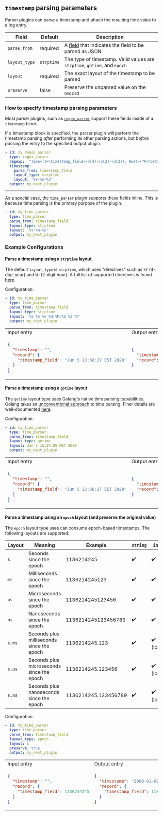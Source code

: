 ## `timestamp` parsing parameters

Parser plugins can parse a timestamp and attach the resulting time value to a log entry.

| Field         | Default    | Description                                                                   |
| ---           | ---        | ---                                                                           |
| `parse_from`  | required   | A [field](/docs/types/field.md) that indicates the field to be parsed as JSON |
| `layout_type` | `strptime` | The type of timestamp. Valid values are `strptime`, `gotime`, and `epoch`     |
| `layout`      | required   | The exact layout of the timestamp to be parsed                                |
| `preserve`    | false      | Preserve the unparsed value on the record                                     |


### How to specify timestamp parsing parameters

Most parser plugins, such as [`regex_parser`](/docs/plugins/regex_parser.md) support these fields inside of a `timestamp` block.

If a timestamp block is specified, the parser plugin will perform the timestamp parsing _after_ performing its other parsing actions, but _before_ passing the entry to the specified output plugin.

```yaml
- id: my_regex_parser
  type: regex_parser
  regexp: '^Time=(?P<timestamp_field>\d{4}-\d{2}-\d{2}), Host=(?P<host>[^,]+)'
  timestamp:
    parse_from: timestamp_field
    layout_type: strptime
    layout: '%Y-%m-%d'
  output: my_next_plugin
```

---

As a special case, the [`time_parser`](/docs/plugins/time_parser.md) plugin supports these fields inline. This is because time parsing is the primary purpose of the plugin.
```yaml
- id: my_time_parser
  type: time_parser
  parse_from: timestamp_field
  layout_type: strptime
  layout: '%Y-%m-%d'
  output: my_next_plugin
```

### Example Configurations

#### Parse a timestamp using a `strptime` layout

The default `layout_type` is `strptime`, which uses "directives" such as `%Y` (4-digit year) and `%H` (2-digit hour). A full list of supported directives is found [here](https://github.com/BlueMedora/ctimefmt/blob/3e07deba22cf7a753f197ef33892023052f26614/ctimefmt.go#L63).

Configuration:
```yaml
- id: my_time_parser
  type: time_parser
  parse_from: timestamp_field
  layout_type: strptime
  layout: '%a %b %e %H:%M:%S %Z %Y'
  output: my_next_plugin
```

<table>
<tr><td> Input entry </td> <td> Output entry </td></tr>
<tr>
<td>

```json
{
  "timestamp": "",
  "record": {
    "timestamp_field": "Jun 5 13:50:27 EST 2020"
  }
}
```

</td>
<td>

```json
{
  "timestamp": "2020-06-05T13:50:27-05:00",
  "record": {}
}
```

</td>
</tr>
</table>

#### Parse a timestamp using a `gotime` layout

The `gotime` layout type uses Golang's native time parsing capabilities. Golang takes an [unconventional approach](https://www.pauladamsmith.com/blog/2011/05/go_time.html) to time parsing. Finer details are well-documented [here](https://golang.org/src/time/format.go?s=25102:25148#L9).

Configuration:
```yaml
- id: my_time_parser
  type: time_parser
  parse_from: timestamp_field
  layout_type: gotime
  layout: Jan 2 15:04:05 MST 2006
  output: my_next_plugin
```

<table>
<tr><td> Input entry </td> <td> Output entry </td></tr>
<tr>
<td>

```json
{
  "timestamp": "",
  "record": {
    "timestamp_field": "Jun 5 13:50:27 EST 2020"
  }
}
```

</td>
<td>

```json
{
  "timestamp": "2020-06-05T13:50:27-05:00",
  "record": {}
}
```

</td>
</tr>
</table>

#### Parse a timestamp using an `epoch` layout (and preserve the original value)

The `epoch` layout type uses can consume epoch-based timestamps. The following layouts are supported:

| Layout | Meaning                                   | Example              | `string` | `int64`    | `float64`  |
| ---    | ---                                       | ---                  | ---      | ---        | ---        |
| `s`    | Seconds since the epoch                   | 1136214245           | :heavy_check_mark:      | :heavy_check_mark:        | :heavy_check_mark:        |
| `ms`   | Milliseconds since the epoch              | 1136214245123        | :heavy_check_mark:      | :heavy_check_mark:        | :heavy_check_mark:        |
| `us`   | Microseconds since the epoch              | 1136214245123456     | :heavy_check_mark:      | :heavy_check_mark:        | :heavy_check_mark:        |
| `ns`   | Nanoseconds since the epoch               | 1136214245123456789  | :heavy_check_mark:      | :heavy_check_mark:        | :heavy_check_mark: (lossy) |
| `s.ms` | Seconds plus milliseconds since the epoch | 1136214245.123       | :heavy_check_mark:      | :heavy_check_mark: (lossy) | :heavy_check_mark:        |
| `s.us` | Seconds plus microseconds since the epoch | 1136214245.123456    | :heavy_check_mark:      | :heavy_check_mark: (lossy) | :heavy_check_mark:        |
| `s.ns` | Seconds plus nanoseconds since the epoch  | 1136214245.123456789 | :heavy_check_mark:      | :heavy_check_mark: (lossy) | :heavy_check_mark: (lossy) |

Configuration:
```yaml
- id: my_time_parser
  type: time_parser
  parse_from: timestamp_field
  layout_type: epoch
  layout: s
  preserve: true
  output: my_next_plugin
```

<table>
<tr><td> Input entry </td> <td> Output entry </td></tr>
<tr>
<td>

```json
{
  "timestamp": "",
  "record": {
    "timestamp_field": 1136214245
  }
}
```

</td>
<td>

```json
{
  "timestamp": "2006-01-02T15:04:05-07:00",
  "record": {
    "timestamp_field": 1136214245
  }
}
```

</td>
</tr>
</table>